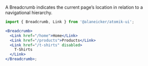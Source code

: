 A Breadcrumb indicates the current page’s location in relation to a navigational hierarchy.

```jsx
import { Breadcrumb, Link } from '@alaneicker/atomik-ui';

<Breadcrumb>
  <Link href="/home">Home</Link>
  <Link href="/products">Products</Link>
  <Link href="/t-shirts" disabled>
    T-Shirts
  </Link>
</Breadcrumb>;
```
